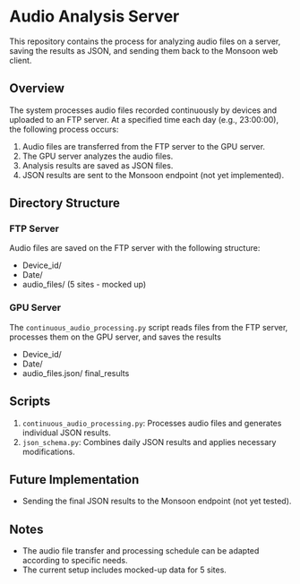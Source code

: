 # Audio Analysis Server

This repository contains the process for analyzing audio files on a server, saving the results as JSON, and sending them back to the Monsoon web client.

## Overview

The system processes audio files recorded continuously by devices and uploaded to an FTP server. At a specified time each day (e.g., 23:00:00), the following process occurs:

1. Audio files are transferred from the FTP server to the GPU server.
2. The GPU server analyzes the audio files.
3. Analysis results are saved as JSON files.
4. JSON results are sent to the Monsoon endpoint (not yet implemented).

## Directory Structure

### FTP Server

Audio files are saved on the FTP server with the following structure:

- Device_id/
- Date/
- audio_files/ (5 sites - mocked up)

### GPU Server

The `continuous_audio_processing.py` script reads files from the FTP server, processes them on the GPU server, and saves the results

- Device_id/
- Date/
- audio_files.json/ final_results

## Scripts

1. `continuous_audio_processing.py`: Processes audio files and generates individual JSON results.
2. `json_schema.py`: Combines daily JSON results and applies necessary modifications.

## Future Implementation

- Sending the final JSON results to the Monsoon endpoint (not yet tested).

## Notes

- The audio file transfer and processing schedule can be adapted according to specific needs.
- The current setup includes mocked-up data for 5 sites.
